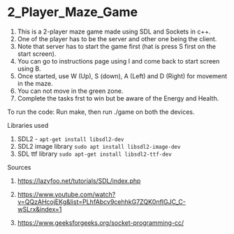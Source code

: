 # 2_Player_Maze_Game
1. This is a 2-player maze game made using SDL and Sockets in c++.
2. One of the player has to be the server and other one being the client.
3. Note that server has to start the game first (hat is press S first on the start screen).
4. You can go to instructions page using I and come back to start screen using B.
5. Once started, use W (Up), S (down), A (Left) and D (Right) for movement in the maze.
6. You can not move in the green zone.
7. Complete the tasks frst to win but be aware of the Energy and Health.


To run the code: Run make, then run ./game on both the devices.


Libraries used
1.  SDL2 - ```apt-get install libsdl2-dev```
2.  SDL2 image library ```sudo apt install libsdl2-image-dev```
3. SDL ttf library ```sudo apt-get install libsdl2-ttf-dev```


Sources 
1. https://lazyfoo.net/tutorials/SDL/index.php

2. https://www.youtube.com/watch?v=QQzAHcojEKg&list=PLhfAbcv9cehhkG7ZQK0nfIGJC_C-wSLrx&index=1

3. https://www.geeksforgeeks.org/socket-programming-cc/
